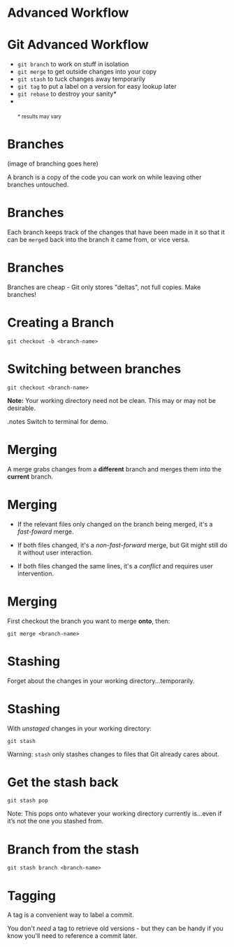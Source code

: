 <!SLIDE subsection>

# Advanced Workflow


<!SLIDE smbullets incremental left>

# Git Advanced Workflow

* `git branch` to work on stuff in isolation
* `git merge` to get outside changes into your copy
* `git stash` to tuck changes away temporarily
* `git tag` to put a label on a version for easy lookup later
* `git rebase` to destroy your sanity*
* <br /><br /><small>* results may vary</small>

<!SLIDE >

# Branches

(image of branching goes here)

A branch is a copy of the code you can work on while leaving other branches untouched.

<!SLIDE >

# Branches

Each branch keeps track of the changes that have been made in it so that it can be `merge`d back into the branch it came from, or vice versa.

<!SLIDE >

# Branches

Branches are cheap - Git only stores "deltas", not full copies. Make branches!


<!SLIDE >

# Creating a Branch

	git checkout -b <branch-name>

<!SLIDE >

# Switching between branches

	git checkout <branch-name>

**Note:** Your working directory need not be clean. This may or may not be desirable.

.notes Switch to terminal for demo.

<!SLIDE >

# Merging

A merge grabs changes from a **different** branch and merges them into the **current** branch.


<!SLIDE bullets incremental>

# Merging

* If the relevant files only changed on the branch being merged, it's a *fast-foward* merge.

* If both files changed, it's a *non-fast-forward* merge, but Git might still do it without user interaction.

* If both files changed the same lines, it's a *conflict* and requires user intervention.

<!SLIDE >

# Merging

First checkout the branch you want to merge **onto**, then:

	git merge <branch-name>

<!SLIDE >

# Stashing

Forget about the changes in your working directory...temporarily.

<!SLIDE >

# Stashing

With *unstaged* changes in your working directory:

	git stash

Warning: `stash` only stashes changes to files that Git already cares about.

<!SLIDE >

# Get the stash back

	git stash pop

Note: This pops onto whatever your working directory currently is...even if it&rsquo;s not the one you stashed from.

<!SLIDE >

# Branch from the stash

	git stash branch <branch-name>


<!SLIDE >

# Tagging

A tag is a convenient way to label a commit.

You don't *need* a tag to retrieve old versions - but they can be handy if you know you'll need to reference a commit later.
